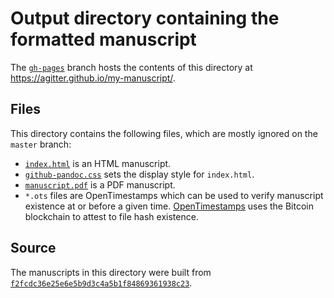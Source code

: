 # Output directory containing the formatted manuscript

The [`gh-pages`](https://github.com/agitter/my-manuscript/tree/gh-pages) branch hosts the contents of this directory at https://agitter.github.io/my-manuscript/.

## Files

This directory contains the following files, which are mostly ignored on the `master` branch:

+ [`index.html`](index.html) is an HTML manuscript.
+ [`github-pandoc.css`](github-pandoc.css) sets the display style for `index.html`.
+ [`manuscript.pdf`](manuscript.pdf) is a PDF manuscript.
+ `*.ots` files are OpenTimestamps which can be used to verify manuscript existence at or before a given time.
  [OpenTimestamps](opentimestamps.org) uses the Bitcoin blockchain to attest to file hash existence.

## Source

The manuscripts in this directory were built from
[`f2fcdc36e25e6e5b9d3c4a5b1f84869361938c23`](https://github.com/agitter/my-manuscript/commit/f2fcdc36e25e6e5b9d3c4a5b1f84869361938c23).
